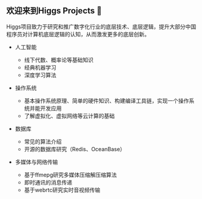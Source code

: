 ## 欢迎来到Higgs Projects 👋

Higgs项目致力于研究和推广数字化行业的底层技术、底层逻辑，提升大部分中国程序员对计算机底层逻辑的认知，从而激发更多的底层创新。
  
- 人工智能
  - 线下代数、概率论等基础知识
  - 经典机器学习
  - 深度学习算法
    
- 操作系统
  - 基本操作系统原理、简单的硬件知识、构建编译工具链，实现一个操作系统并能开发应用
  - 了解虚拟化、虚拟网络等云计算的基础

- 数据库
  - 常见的算法介绍
  - 开源的数据库研究（Redis、OceanBase）

- 多媒体与网络传输
  - 基于ffmepg研究多媒体压缩解压缩算法
  - 即时通讯的消息传递
  - 基于webrtc研究实时音视频传输
